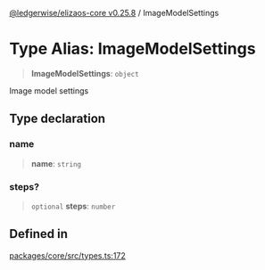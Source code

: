 [@ledgerwise/elizaos-core v0.25.8](../index.md) / ImageModelSettings

# Type Alias: ImageModelSettings

> **ImageModelSettings**: `object`

Image model settings

## Type declaration

### name

> **name**: `string`

### steps?

> `optional` **steps**: `number`

## Defined in

[packages/core/src/types.ts:172](https://github.com/elizaOS/eliza/blob/main/packages/core/src/types.ts#L172)
